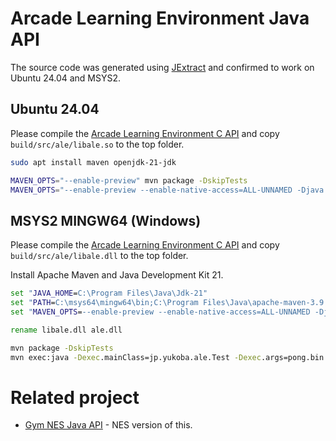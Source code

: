 # Arcade Learning Environment Java API

The source code was generated using [JExtract](https://jdk.java.net/jextract/) and confirmed to work on Ubuntu 24.04 and MSYS2.

## Ubuntu 24.04

Please compile the [Arcade Learning Environment C API](https://github.com/yukoba/Arcade-Learning-Environment-C-API) and copy `build/src/ale/libale.so` to the top folder.

```sh
sudo apt install maven openjdk-21-jdk

MAVEN_OPTS="--enable-preview" mvn package -DskipTests
MAVEN_OPTS="--enable-preview --enable-native-access=ALL-UNNAMED -Djava.library.path=." mvn exec:java -Dexec.mainClass=jp.yukoba.ale.Test -Dexec.args=pong.bin -Dexec.classpathScope=test
```

## MSYS2 MINGW64 (Windows)

Please compile the [Arcade Learning Environment C API](https://github.com/yukoba/Arcade-Learning-Environment-C-API) and copy `build/src/ale/libale.dll` to the top folder.

Install Apache Maven and Java Development Kit 21.

```bat
set "JAVA_HOME=C:\Program Files\Java\Jdk-21"
set "PATH=C:\msys64\mingw64\bin;C:\Program Files\Java\apache-maven-3.9.9\bin;%PATH%"
set "MAVEN_OPTS=--enable-preview --enable-native-access=ALL-UNNAMED -Djava.library.path=."

rename libale.dll ale.dll

mvn package -DskipTests
mvn exec:java -Dexec.mainClass=jp.yukoba.ale.Test -Dexec.args=pong.bin -Dexec.classpathScope=test
```

# Related project

- [Gym NES Java API](https://github.com/yukoba/Gym-NES-Java-API) - NES version of this.

